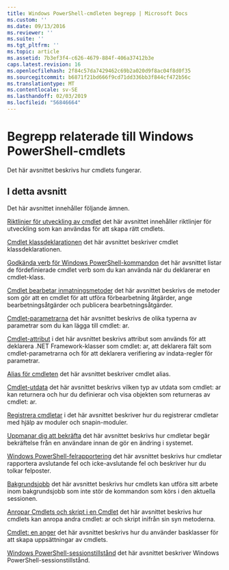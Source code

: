 ```yaml
---
title: Windows PowerShell-cmdleten begrepp | Microsoft Docs
ms.custom: ''
ms.date: 09/13/2016
ms.reviewer: ''
ms.suite: ''
ms.tgt_pltfrm: ''
ms.topic: article
ms.assetid: 7b3ef3f4-c626-4679-884f-406a37412b3e
caps.latest.revision: 16
ms.openlocfilehash: 2f84c57da7429462c69b2a020d9f8ac04f8d0f35
ms.sourcegitcommit: b6871f21bd666f9cd71dd336bb3f844cf472b56c
ms.translationtype: MT
ms.contentlocale: sv-SE
ms.lasthandoff: 02/03/2019
ms.locfileid: "56846664"
---
```

# <a name="windows-powershell-cmdlet-concepts"></a>Begrepp relaterade till Windows PowerShell-cmdlets

Det här avsnittet beskrivs hur cmdlets fungerar.

## <a name="in-this-section"></a>I detta avsnitt

Det här avsnittet innehåller följande ämnen.

[Riktlinjer för utveckling av cmdlet](./cmdlet-development-guidelines.md) det här avsnittet innehåller riktlinjer för utveckling som kan användas för att skapa rätt cmdlets.

[Cmdlet klassdeklarationen](./cmdlet-class-declaration.md) det här avsnittet beskriver cmdlet klassdeklarationen.

[Godkända verb för Windows PowerShell-kommandon](./approved-verbs-for-windows-powershell-commands.md) det här avsnittet listar de fördefinierade cmdlet verb som du kan använda när du deklarerar en cmdlet-klass.

[Cmdlet bearbetar inmatningsmetoder](./cmdlet-input-processing-methods.md) det här avsnittet beskrivs de metoder som gör att en cmdlet för att utföra förbearbetning åtgärder, ange bearbetningsåtgärder och publicera bearbetningsåtgärder.

[Cmdlet-parametrarna](./cmdlet-parameters.md) det här avsnittet beskrivs de olika typerna av parametrar som du kan lägga till cmdlet: ar.

[Cmdlet-attribut](./cmdlet-attributes.md) i det här avsnittet beskrivs attribut som används för att deklarera .NET Framework-klasser som cmdlet: ar, att deklarera fält som cmdlet-parametrarna och för att deklarera verifiering av indata-regler för parametrar.

[Alias för cmdleten](./cmdlet-aliases.md) det här avsnittet beskriver cmdlet alias.

[Cmdlet-utdata](./cmdlet-output.md) det här avsnittet beskrivs vilken typ av utdata som cmdlet: ar kan returnera och hur du definierar och visa objekten som returneras av cmdlet: ar.

[Registrera cmdletar](./modules-and-snap-ins.md) i det här avsnittet beskriver hur du registrerar cmdletar med hjälp av moduler och snapin-moduler.

[Uppmanar dig att bekräfta](./requesting-confirmation-from-cmdlets.md) det här avsnittet beskrivs hur cmdletar begär bekräftelse från en användare innan de gör en ändring i systemet.

[Windows PowerShell-felrapportering](./error-reporting-concepts.md) det här avsnittet beskrivs hur cmdletar rapportera avslutande fel och icke-avslutande fel och beskriver hur du tolkar felposter.

[Bakgrundsjobb](./background-jobs.md) det här avsnittet beskrivs hur cmdlets kan utföra sitt arbete inom bakgrundsjobb som inte stör de kommandon som körs i den aktuella sessionen.

[Anropar Cmdlets och skript i en Cmdlet](./invoking-cmdlets-and-scripts-within-a-cmdlet.md) det här avsnittet beskrivs hur cmdlets kan anropa andra cmdlet: ar och skript inifrån sin syn metoderna.

[Cmdlet: en anger](./cmdlet-sets.md) det här avsnittet beskrivs hur du använder basklasser för att skapa uppsättningar av cmdlets.

[Windows PowerShell-sessionstillstånd](./windows-powershell-session-state.md) det här avsnittet beskriver Windows PowerShell-sessionstillstånd.

